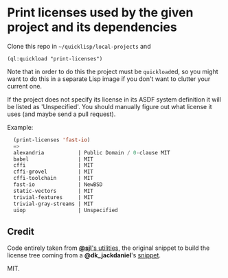 # Print licenses used by the given project and its dependencies

Clone this repo in `~/quicklisp/local-projects` and

    (ql:quickload "print-licenses")

Note that in order to do this the project must be `quickload`ed, so you might
want to do this in a separate Lisp image if you don't want to clutter your
current one.


If the project does not specify its license in its ASDF system definition it
will be listed as 'Unspecified'.  You should manually figure out what license
it uses (and maybe send a pull request).

Example:

~~~lisp
  (print-licenses 'fast-io)
  =>
  alexandria           | Public Domain / 0-clause MIT
  babel                | MIT
  cffi                 | MIT
  cffi-grovel          | MIT
  cffi-toolchain       | MIT
  fast-io              | NewBSD
  static-vectors       | MIT
  trivial-features     | MIT
  trivial-gray-streams | MIT
  uiop                 | Unspecified
~~~

## Credit

Code entirely taken from
[**@sjl**'s utilities](https://github.com/sjl/cl-losh/blob/master/losh.lisp),
the original snippet to build the license tree coming from a
**@dk_jackdaniel**'s [snippet](http://paste.lisp.org/display/327154).

MIT.
